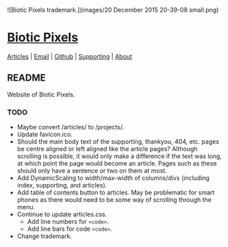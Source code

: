<!-- Date: 26 September 2013 10:04:00 -->

![Biotic Pixels trademark.](images/20 December 2015 20-39-08 small.png)

# [Biotic Pixels](bioticpixels.com "bioticpixels.com")

[Articles](bioticpixels.com/articles "bioticpixels.com/articles") | [Email](mailto:bioticpixel@gmail.com "bioticpixel@gmail.com") | [Github](github.com/BioticPixels "github.com/BioticPixels") | [Supporting](bioticpixels.com/supporting "bioticpixels.com/supporting") | [About](bioticpixels.com/articles/about "bioticpixels.com/articles/about")

## README

Website of Biotic Pixels.

### TODO

- Maybe convert /articles/ to /projects/.
- Update favicon.ico.
- Should the main body text of the supporting, thankyou, 404, etc. pages be centre aligned or left aligned like the article pages? Although scrolling is possible, it would only make a difference if the text was long, at which point the page would become an article. Pages such as these should only have a sentence or two on them at most.
- Add DynamicScaling to width/max-width of columns/divs (including index, supporting, and articles).
- Add table of contents button to articles. May be problematic for smart phones as there would need to be some way of scrolling through the menu.
- Continue to update articles.css.
  - Add line numbers for `<code>`.
  - Add line bars for code `<code>`.
- Change trademark.
